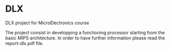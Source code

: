 # DLX
DLX project for MicroElectronics course

The project consist in developping a functioning processor starting from the basic MIPS architecture.
In order to have further information please read the report-dlx.pdf file. 

